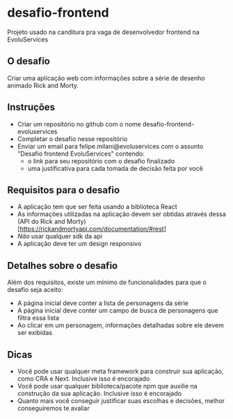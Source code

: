 # desafio-frontend
Projeto usado na canditura pra vaga de desenvolvedor frontend na EvoluServices

## O desafio
Criar uma aplicação web com informações sobre a série de desenho animado Rick and Morty.

## Instruções
- Criar um repositório no github com o nome desafio-frontend-evoluservices
- Completar o desafio nesse repositório
- Enviar um email para felipe.milani@evoluservices com o assunto "Desafio frontend EvoluServices"
contendo:
  - o link para seu repositório com o desafio finalizado
  - uma justificativa para cada tomada de decisão feita por você

## Requisitos para o desafio
- A aplicação tem que ser feita usando a biblioteca React
- As informações utilizadas na aplicação devem ser obtidas através dessa (API do Rick and Morty)[https://rickandmortyapi.com/documentation/#rest]
- *Não* usar qualquer sdk da api
- A aplicação deve ter um design responsivo


## Detalhes sobre o desafio
Além dos requisitos, existe um mínimo de funcionalidades para que o desafio seja aceito:
- A página inicial deve conter a lista de personagens da série
- A página inicial deve conter um campo de busca de personagens que filtra essa lista
- Ao clicar em um personagem, informações detalhadas sobre ele devem ser exibidas


## Dicas
- Você pode usar qualquer meta framework para construir sua aplicação, como CRA e Next. Inclusive isso é encorajado
- Você pode usar qualquer biblioteca/pacote npm que auxilie na construção da sua aplicação. Inclusive isso é encorajado
- Quanto mais você conseguir justificar suas escolhas e decisões, melhor conseguiremos te avaliar
